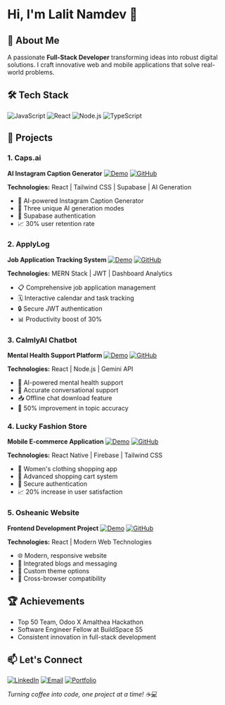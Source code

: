 # Hi, I'm Lalit Namdev 👋

## 🚀 About Me
A passionate **Full-Stack Developer** transforming ideas into robust digital solutions. I craft innovative web and mobile applications that solve real-world problems.

## 🛠️ Tech Stack
![JavaScript](https://img.shields.io/badge/-JavaScript-F7DF1E?style=for-the-badge&logo=javascript&logoColor=black)
![React](https://img.shields.io/badge/-React-61DAFB?style=for-the-badge&logo=react&logoColor=black)
![Node.js](https://img.shields.io/badge/-Node.js-339933?style=for-the-badge&logo=nodedotjs&logoColor=white)
![TypeScript](https://img.shields.io/badge/-TypeScript-3178C6?style=for-the-badge&logo=typescript&logoColor=white)

## 📂 Projects

### 1. Caps.ai 
**AI Instagram Caption Generator**
[![Demo](https://img.shields.io/badge/Live-Demo-brightgreen?style=flat-square)](https://your-demo-link)
[![GitHub](https://img.shields.io/badge/GitHub-Repo-black?style=flat-square&logo=github)](https://github.com/yourusername/caps-ai)

**Technologies:** React | Tailwind CSS | Supabase | AI Generation
- 🤖 AI-powered Instagram Caption Generator
- 🎨 Three unique AI generation modes
- 🔐 Supabase authentication
- 📈 30% user retention rate

### 2. ApplyLog
**Job Application Tracking System**
[![Demo](https://img.shields.io/badge/Live-Demo-brightgreen?style=flat-square)](https://your-demo-link)
[![GitHub](https://img.shields.io/badge/GitHub-Repo-black?style=flat-square&logo=github)](https://github.com/yourusername/applylog)

**Technologies:** MERN Stack | JWT | Dashboard Analytics
- 📋 Comprehensive job application management
- 🗓️ Interactive calendar and task tracking
- 🔒 Secure JWT authentication
- 📊 Productivity boost of 30%

### 3. CalmlyAI Chatbot
**Mental Health Support Platform**
[![Demo](https://img.shields.io/badge/Live-Demo-brightgreen?style=flat-square)](https://your-demo-link)
[![GitHub](https://img.shields.io/badge/GitHub-Repo-black?style=flat-square&logo=github)](https://github.com/yourusername/calmly-ai)

**Technologies:** React | Node.js | Gemini API
- 🧠 AI-powered mental health support
- 💬 Accurate conversational support
- 📥 Offline chat download feature
- 🚀 50% improvement in topic accuracy

### 4. Lucky Fashion Store
**Mobile E-commerce Application**
[![Demo](https://img.shields.io/badge/Live-Demo-brightgreen?style=flat-square)](https://your-demo-link)
[![GitHub](https://img.shields.io/badge/GitHub-Repo-black?style=flat-square&logo=github)](https://github.com/yourusername/lucky-fashion)

**Technologies:** React Native | Firebase | Tailwind CSS
- 👗 Women's clothing shopping app
- 🛒 Advanced shopping cart system
- 🔐 Secure authentication
- 📈 20% increase in user satisfaction

### 5. Osheanic Website
**Frontend Development Project**
[![Demo](https://img.shields.io/badge/Live-Demo-brightgreen?style=flat-square)](https://your-demo-link)
[![GitHub](https://img.shields.io/badge/GitHub-Repo-black?style=flat-square&logo=github)](https://github.com/yourusername/osheanic)

**Technologies:** React | Modern Web Technologies
- 🌐 Modern, responsive website
- 💬 Integrated blogs and messaging
- 🎨 Custom theme options
- 📱 Cross-browser compatibility

## 🏆 Achievements
- Top 50 Team, Odoo X Amalthea Hackathon
- Software Engineer Fellow at BuildSpace S5
- Consistent innovation in full-stack development

## 📫 Let's Connect
[![LinkedIn](https://img.shields.io/badge/LinkedIn-Connect-blue?style=for-the-badge&logo=linkedin)](https://linkedin.com/in/yourusername)
[![Email](https://img.shields.io/badge/Email-Contact-red?style=for-the-badge&logo=gmail)](mailto:namdevlalit914@gmail.com)
[![Portfolio](https://img.shields.io/badge/Portfolio-Visit-black?style=for-the-badge&logo=web)](https://your-portfolio-link)

*Turning coffee into code, one project at a time! ☕️💻*
